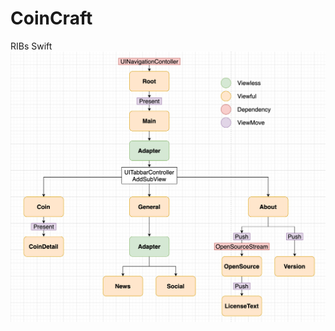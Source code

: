 # CoinCraft

RIBs Swift
![ex screenshot](./CoinCraft/CoinCraft/Resources/ScreenShot/CoinCraft_RIBs.png)
